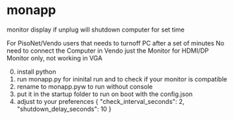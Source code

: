 # monapp
monitor display if unplug will shutdown computer for set time

For PisoNet/Vendo users that needs to turnoff PC after a set of minutes
No need to connect the Computer in Vendo just the Monitor
for HDMI/DP Monitor only, not working in VGA

0. install python
1. run monapp.py for ininital run and to check if your monitor is compatible
2. rename to monapp.pyw to run without console
3. put it in the startup folder to run on boot with the config.json
4. adjust to your preferences
{
    "check_interval_seconds": 2,
    "shutdown_delay_seconds": 10
}
